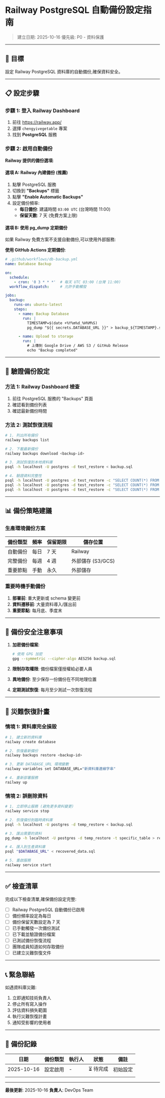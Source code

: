 # Railway PostgreSQL 自動備份設定指南

> 建立日期: 2025-10-16
> 優先級: P0 - 資料保護

---

## 🎯 目標

設定 Railway PostgreSQL 資料庫的自動備份,確保資料安全。

---

## 📋 設定步驟

### 步驟 1: 登入 Railway Dashboard

1. 前往 https://railway.app/
2. 選擇 `chengyivegetable` 專案
3. 找到 **PostgreSQL** 服務

### 步驟 2: 啟用自動備份

**Railway 提供的備份選項**:

#### 選項 A: Railway 內建備份 (推薦)

1. 點擊 PostgreSQL 服務
2. 切換到 **"Backups"** 標籤
3. 點擊 **"Enable Automatic Backups"**
4. 設定備份頻率:
   - **每日備份**: 建議時間 `03:00 UTC` (台灣時間 11:00)
   - **保留天數**: 7 天 (免費方案上限)

#### 選項 B: 使用 pg_dump 定期備份

如果 Railway 免費方案不支援自動備份,可以使用外部服務:

**使用 GitHub Actions 定期備份**:

```yaml
# .github/workflows/db-backup.yml
name: Database Backup

on:
  schedule:
    - cron: '0 3 * * *'  # 每天 UTC 03:00 (台灣 11:00)
  workflow_dispatch:     # 允許手動觸發

jobs:
  backup:
    runs-on: ubuntu-latest
    steps:
      - name: Backup Database
        run: |
          TIMESTAMP=$(date +%Y%m%d_%H%M%S)
          pg_dump "${{ secrets.DATABASE_URL }}" > backup_${TIMESTAMP}.sql

      - name: Upload to storage
        run: |
          # 上傳到 Google Drive / AWS S3 / GitHub Release
          echo "Backup completed"
```

---

## 🧪 驗證備份設定

### 方法 1: Railway Dashboard 檢查

1. 前往 PostgreSQL 服務的 "Backups" 頁面
2. 確認看到備份列表
3. 確認最新備份時間

### 方法 2: 測試恢復流程

```bash
# 1. 列出所有備份
railway backups list

# 2. 下載最新備份
railway backups download <backup-id>

# 3. 測試恢復到本地資料庫
psql -h localhost -U postgres -d test_restore < backup.sql

# 4. 驗證資料完整性
psql -h localhost -U postgres -d test_restore -c "SELECT COUNT(*) FROM \"Order\";"
psql -h localhost -U postgres -d test_restore -c "SELECT COUNT(*) FROM \"Product\";"
psql -h localhost -U postgres -d test_restore -c "SELECT COUNT(*) FROM \"User\";"
```

---

## 📊 備份策略建議

### 生產環境備份方案

| 備份類型 | 頻率 | 保留期限 | 儲存位置 |
|---------|------|---------|---------|
| 自動備份 | 每日 | 7 天 | Railway |
| 完整備份 | 每週 | 4 週 | 外部儲存 (S3/GCS) |
| 重要節點 | 手動 | 永久 | 外部儲存 |

### 重要時機手動備份

1. **部署前**: 重大更新或 schema 變更前
2. **資料遷移前**: 大量資料導入/匯出前
3. **重要節點**: 每月底、季度末

---

## 🔐 備份安全注意事項

1. **加密備份檔案**:
   ```bash
   # 使用 GPG 加密
   gpg --symmetric --cipher-algo AES256 backup.sql
   ```

2. **限制存取權限**: 備份檔案僅授權給必要人員

3. **異地備份**: 至少保存一份備份在不同地理位置

4. **定期測試恢復**: 每月至少測試一次恢復流程

---

## 🚨 災難恢復計畫

### 情境 1: 資料庫完全損毀

```bash
# 1. 建立新的資料庫
railway create database

# 2. 恢復最新備份
railway backups restore <backup-id>

# 3. 更新 DATABASE_URL 環境變數
railway variables set DATABASE_URL="新資料庫連線字串"

# 4. 重新部署服務
railway up
```

### 情境 2: 誤刪除資料

```bash
# 1. 立即停止服務 (避免更多資料變更)
railway service stop

# 2. 恢復備份到臨時資料庫
psql -h localhost -U postgres -d temp_restore < backup.sql

# 3. 匯出需要的資料
pg_dump -h localhost -U postgres -d temp_restore -t specific_table > recovered_data.sql

# 4. 匯入到生產資料庫
psql "$DATABASE_URL" < recovered_data.sql

# 5. 重啟服務
railway service start
```

---

## ✅ 檢查清單

完成以下檢查清單,確保備份設定完整:

- [ ] Railway PostgreSQL 自動備份已啟用
- [ ] 備份頻率設定為每日
- [ ] 備份保留天數設定為 7 天
- [ ] 已手動觸發一次備份測試
- [ ] 已下載並驗證備份檔案
- [ ] 已測試備份恢復流程
- [ ] 團隊成員知道如何存取備份
- [ ] 已建立災難恢復文件

---

## 📞 緊急聯絡

如遇資料庫災難:

1. 立即通知技術負責人
2. 停止所有寫入操作
3. 評估資料損失範圍
4. 執行災難恢復計畫
5. 通知受影響的使用者

---

## 📝 備份記錄

| 日期 | 備份類型 | 執行人 | 狀態 | 備註 |
|------|---------|-------|------|------|
| 2025-10-16 | 設定啟用 | - | ⏳ 待完成 | 初始設定 |
| | | | | |

---

**最後更新**: 2025-10-16
**負責人**: DevOps Team
